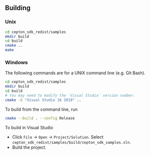 ## Building

### Unix

```sh
cd cepton_sdk_redist/samples
mkdir build
cd build
cmake ..
make
```

### Windows

The following commands are for a UNIX command line (e.g. Git Bash).

```sh
cd cepton_sdk_redist/samples
mkdir build
cd build
# You may need to modify the `Visual Studio` version number.
cmake -G "Visual Studio 16 2019" ..
```

To build from the command line, run

```sh
cmake --build . --config Release
```

To build in Visual Studio

- Click `File` -> `Open` -> `Project/Solution`. Select `cepton_sdk_redist/samples/build/cepton_sdk_samples.sln`.
- Build the project.